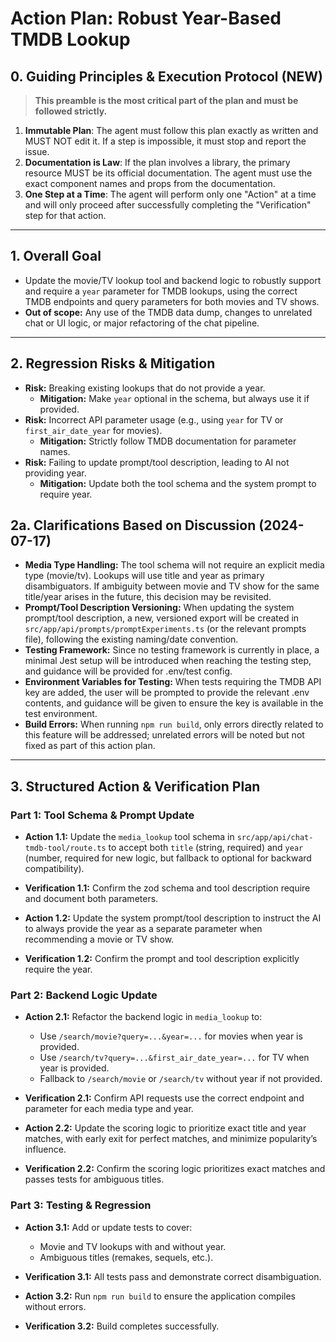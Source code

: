 # Action Plan: Robust Year-Based TMDB Lookup

## 0. Guiding Principles & Execution Protocol (NEW)
> **This preamble is the most critical part of the plan and must be followed strictly.**

1.  **Immutable Plan**: The agent must follow this plan exactly as written and MUST NOT edit it. If a step is impossible, it must stop and report the issue.
2.  **Documentation is Law**: If the plan involves a library, the primary resource MUST be its official documentation. The agent must use the exact component names and props from the documentation.
3.  **One Step at a Time**: The agent will perform only one "Action" at a time and will only proceed after successfully completing the "Verification" step for that action.

---

## 1. Overall Goal

- Update the movie/TV lookup tool and backend logic to robustly support and require a `year` parameter for TMDB lookups, using the correct TMDB endpoints and query parameters for both movies and TV shows.
- **Out of scope:** Any use of the TMDB data dump, changes to unrelated chat or UI logic, or major refactoring of the chat pipeline.

---

## 2. Regression Risks & Mitigation

- **Risk:** Breaking existing lookups that do not provide a year.
  - **Mitigation:** Make `year` optional in the schema, but always use it if provided.
- **Risk:** Incorrect API parameter usage (e.g., using `year` for TV or `first_air_date_year` for movies).
  - **Mitigation:** Strictly follow TMDB documentation for parameter names.
- **Risk:** Failing to update prompt/tool description, leading to AI not providing year.
  - **Mitigation:** Update both the tool schema and the system prompt to require year.

## 2a. Clarifications Based on Discussion (2024-07-17)

- **Media Type Handling:** The tool schema will not require an explicit media type (movie/tv). Lookups will use title and year as primary disambiguators. If ambiguity between movie and TV show for the same title/year arises in the future, this decision may be revisited.
- **Prompt/Tool Description Versioning:** When updating the system prompt/tool description, a new, versioned export will be created in `src/app/api/prompts/promptExperiments.ts` (or the relevant prompts file), following the existing naming/date convention.
- **Testing Framework:** Since no testing framework is currently in place, a minimal Jest setup will be introduced when reaching the testing step, and guidance will be provided for .env/test config.
- **Environment Variables for Testing:** When tests requiring the TMDB API key are added, the user will be prompted to provide the relevant .env contents, and guidance will be given to ensure the key is available in the test environment.
- **Build Errors:** When running `npm run build`, only errors directly related to this feature will be addressed; unrelated errors will be noted but not fixed as part of this action plan.

---

## 3. Structured Action & Verification Plan

### Part 1: Tool Schema & Prompt Update

- **Action 1.1:** Update the `media_lookup` tool schema in `src/app/api/chat-tmdb-tool/route.ts` to accept both `title` (string, required) and `year` (number, required for new logic, but fallback to optional for backward compatibility).
- **Verification 1.1:** Confirm the zod schema and tool description require and document both parameters.

- **Action 1.2:** Update the system prompt/tool description to instruct the AI to always provide the year as a separate parameter when recommending a movie or TV show.
- **Verification 1.2:** Confirm the prompt and tool description explicitly require the year.

### Part 2: Backend Logic Update

- **Action 2.1:** Refactor the backend logic in `media_lookup` to:
  - Use `/search/movie?query=...&year=...` for movies when year is provided.
  - Use `/search/tv?query=...&first_air_date_year=...` for TV when year is provided.
  - Fallback to `/search/movie` or `/search/tv` without year if not provided.
- **Verification 2.1:** Confirm API requests use the correct endpoint and parameter for each media type and year.

- **Action 2.2:** Update the scoring logic to prioritize exact title and year matches, with early exit for perfect matches, and minimize popularity’s influence.
- **Verification 2.2:** Confirm the scoring logic prioritizes exact matches and passes tests for ambiguous titles.

### Part 3: Testing & Regression

- **Action 3.1:** Add or update tests to cover:
  - Movie and TV lookups with and without year.
  - Ambiguous titles (remakes, sequels, etc.).
- **Verification 3.1:** All tests pass and demonstrate correct disambiguation.

- **Action 3.2:** Run `npm run build` to ensure the application compiles without errors.
- **Verification 3.2:** Build completes successfully. 